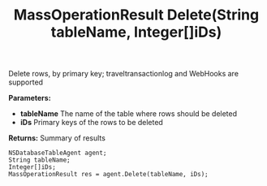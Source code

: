 ﻿---
uid: crmscript_ref_NSDatabaseTableAgent_Delete
title: MassOperationResult Delete(String tableName, Integer[]iDs)
intellisense: NSDatabaseTableAgent.Delete
keywords: NSDatabaseTableAgent, Delete
so.topic: reference
---

Delete rows, by primary key; traveltransactionlog and WebHooks are supported

**Parameters:**
 - **tableName** The name of the table where rows should be deleted
 - **iDs** Primary keys of the rows to be deleted

**Returns:** Summary of results

```crmscript
NSDatabaseTableAgent agent;
String tableName;
Integer[]iDs;
MassOperationResult res = agent.Delete(tableName, iDs);
```

